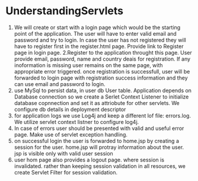 # UnderstandingServlets
1. We will create or start with a login page which would be the starting point of the application. The user will have to enter valid email and password and try to login.
In case the user has not registered they will have to register first in the register.html page. Provide link to Register page in login page.
2.Register to the application throught this page. User provide email, password, name and country deais for registration. If any inoformation is missing user remains on the same page, 
with appropriate error triggered. once registration is successfull, user will be forwarded to login page with registration success information and they can use email and password to login.
3. use MySql to persist data, in user db User table. Application depends on Database connection so we create a Serlet Context Listener to initialize database copnnection and 
set it as attriobute for other servlets. We configure db details in deployment descriptor
4. for application logs we use Log4j and keep a different lof file: errors.log. We utilize servlet context listner to configure log4j.
5. In case of errors user should be presented with valid and useful error page. Make use of servlet exception handling.
6. on successful login the user is forwarded to home.jsp by creating a session for the user. home.jsp will protray information about the user. jsp is visible only with valid user session
7. user hom page also provides a logout page. where session is invalidated. rather than keeping session validation in all resources, we create Servlet Filter for session validation.
